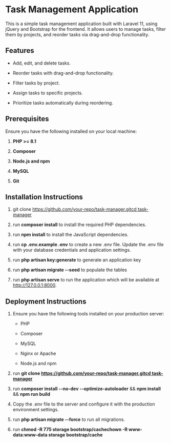 Task Management Application
===================================

This is a simple task management application built with Laravel 11, using jQuery and Bootstrap for the frontend. It allows users to manage tasks, filter them by projects, and reorder tasks via drag-and-drop functionality.

Features
--------

*   Add, edit, and delete tasks.
    
*   Reorder tasks with drag-and-drop functionality.
    
*   Filter tasks by project.
    
*   Assign tasks to specific projects.
    
*   Prioritize tasks automatically during reordering.
    

Prerequisites
-------------

Ensure you have the following installed on your local machine:

1.  **PHP >= 8.1**
    
2.  **Composer**
    
3.  **Node.js and npm**
    
4.  **MySQL**
    
5.  **Git**
 
    

Installation Instructions
-------------------------

1.  git clone [https://github.com/your-repo/task-manager.gitcd task-manager](https://github.com/wisdomntui/task-manager-test.git)
    
2.  run **composer install** to install the required PHP dependencies.

3. run **npm install** to install the JavaScript dependencies.
    
3.  run **cp .env.example .env** to create a new .env file. Update the .env file with your database credentials and application settings.
    
4.  run **php artisan key:generate** to generate an application key
    
5.  run **php artisan migrate --seed** to populate the tables
    
6.  run **php artisan serve** to run the application which will be available at http://127.0.0.1:8000.
    

Deployment Instructions
-----------------------

1.  Ensure you have the following tools installed on your production server:
    
    *   PHP
        
    *   Composer
        
    *   MySQL
        
    *   Nginx or Apache
        
    *   Node.js and npm
        
2.  run **git clone [https://github.com/your-repo/task-manager.gitcd task-manager](https://github.com/wisdomntui/task-manager-test.git)**
    
3.  run **composer install --no-dev --optimize-autoloader** &&
**npm install** && **npm run build**
    
4.  Copy the .env file to the server and configure it with the production environment settings.
    
5.  run **php artisan migrate --force** to run all migrations.
    
6.  run **chmod -R 775 storage bootstrap/cachechown -R www-data:www-data storage bootstrap/cache**
    
